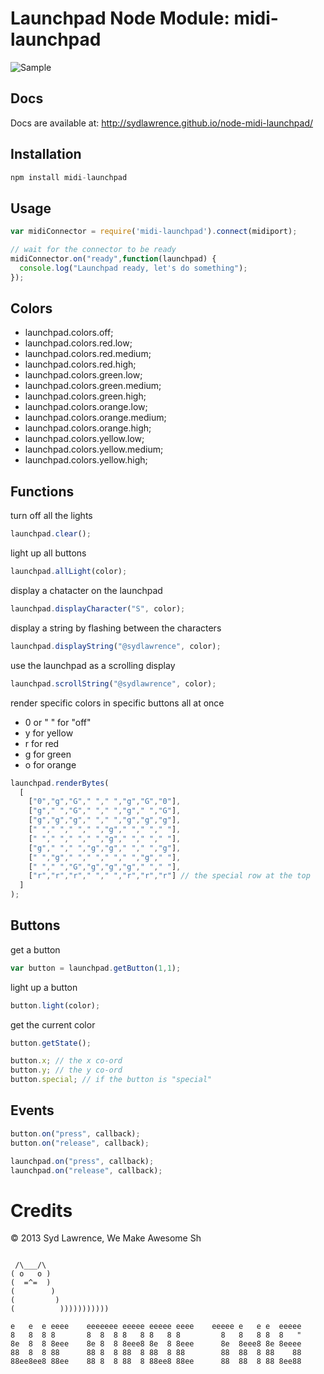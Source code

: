 Launchpad Node Module: midi-launchpad
=====================================

![Sample](https://raw.github.com/sydlawrence/node-midi-launchpad/gh-pages/public/example.gif)

Docs
----

Docs are available at: http://sydlawrence.github.io/node-midi-launchpad/

Installation
------------
```js
npm install midi-launchpad
```
Usage
-----
```js
var midiConnector = require('midi-launchpad').connect(midiport);

// wait for the connector to be ready
midiConnector.on("ready",function(launchpad) {
  console.log("Launchpad ready, let's do something");
});
```
Colors
------

- launchpad.colors.off;
- launchpad.colors.red.low;
- launchpad.colors.red.medium;
- launchpad.colors.red.high;
- launchpad.colors.green.low;
- launchpad.colors.green.medium;
- launchpad.colors.green.high;
- launchpad.colors.orange.low;
- launchpad.colors.orange.medium;
- launchpad.colors.orange.high;
- launchpad.colors.yellow.low;
- launchpad.colors.yellow.medium;
- launchpad.colors.yellow.high;

Functions
---------

turn off all the lights
```js
launchpad.clear();
```

light up all buttons
```js
launchpad.allLight(color);
```

display a chatacter on the launchpad
```js
launchpad.displayCharacter("S", color);
```

display a string by flashing between the characters
```js
launchpad.displayString("@sydlawrence", color);
```

use the launchpad as a scrolling display
```js
launchpad.scrollString("@sydlawrence", color);
```

render specific colors in specific buttons all at once
- 0 or " " for "off"
- y for yellow
- r for red
- g for green
- o for orange

```js
launchpad.renderBytes(
  [
    ["0","g","G"," "," ","g","G","0"],
    ["g"," ","G"," "," ","g"," ","G"],
    ["g","g","g"," "," ","g","g","g"],
    [" "," "," "," ","g"," "," "," "],
    [" "," "," "," ","g"," "," "," "],
    ["g"," "," ","g","g"," "," ","g"],
    [" ","g"," "," "," "," ","g"," "],
    [" "," ","G","g","g","g"," "," "],
    ["r","r","r"," "," ","r","r","r"] // the special row at the top
  ]
);
```

Buttons
-------

get a button 
```js
var button = launchpad.getButton(1,1);
```

light up a button
```js
button.light(color);
```

get the current color
```js
button.getState();
```

```js
button.x; // the x co-ord
button.y; // the y co-ord
button.special; // if the button is "special"
```

Events
------
```js
button.on("press", callback);
button.on("release", callback);
```

```js
launchpad.on("press", callback);
launchpad.on("release", callback);
```

Credits
=======

&copy; 2013 Syd Lawrence, We Make Awesome Sh
```

 /\___/\
( o   o )
(  =^=  )
(        )
(         )
(          )))))))))))

e   e  e eeee    eeeeeee eeeee eeeee eeee    eeeee e   e e  eeeee
8   8  8 8       8  8  8 8   8 8   8 8         8   8   8 8  8   "
8e  8  8 8eee    8e 8  8 8eee8 8e  8 8eee      8e  8eee8 8e 8eeee
88  8  8 88      88 8  8 88  8 88  8 88        88  88  8 88    88
88ee8ee8 88ee    88 8  8 88  8 88ee8 88ee      88  88  8 88 8ee88
```